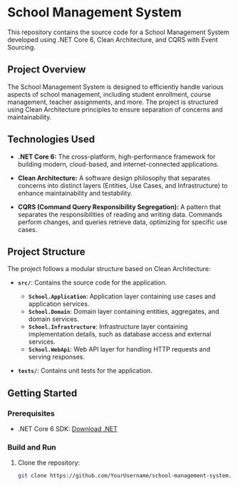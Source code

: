 # School Management System

This repository contains the source code for a School Management System developed using .NET Core 6, Clean Architecture, and CQRS with Event Sourcing.

## Project Overview

The School Management System is designed to efficiently handle various aspects of school management, including student enrollment, course management, teacher assignments, and more. The project is structured using Clean Architecture principles to ensure separation of concerns and maintainability.

## Technologies Used

- **.NET Core 6:** The cross-platform, high-performance framework for building modern, cloud-based, and internet-connected applications.

- **Clean Architecture:** A software design philosophy that separates concerns into distinct layers (Entities, Use Cases, and Infrastructure) to enhance maintainability and testability.

- **CQRS (Command Query Responsibility Segregation):** A pattern that separates the responsibilities of reading and writing data. Commands perform changes, and queries retrieve data, optimizing for specific use cases.

## Project Structure

The project follows a modular structure based on Clean Architecture:

- **`src/`**: Contains the source code for the application.
  - **`School.Application`**: Application layer containing use cases and application services.
  - **`School.Domain`**: Domain layer containing entities, aggregates, and domain services.
  - **`School.Infrastructure`**: Infrastructure layer containing implementation details, such as database access and external services.
  - **`School.WebApi`**: Web API layer for handling HTTP requests and serving responses.

- **`tests/`**: Contains unit tests for the application.

## Getting Started

### Prerequisites

- .NET Core 6 SDK: [Download .NET](https://dotnet.microsoft.com/download)

### Build and Run

1. Clone the repository:

   ```bash
   git clone https://github.com/YourUsername/school-management-system.git
